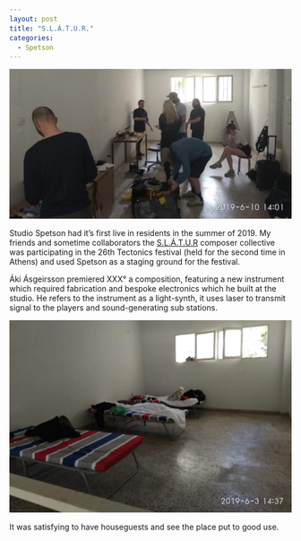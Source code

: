 ```yaml
---
layout: post
title: "S.L.Á.T.U.R."
categories:
  - Spetson
---
```


![Full house](/img/slatur1.JPG)

Studio Spetson had it’s first live in residents in the summer of 2019. My friends and sometime collaborators the [S.L.Á.T.U.R](www.slatur.is) composer collective was participating in the 26th Tectonics festival (held for the second time in Athens) and used Spetson as a staging ground for the festival.

Áki Ásgeirsson premiered XXX° a composition, featuring a new instrument which required fabrication and bespoke electronics which he built at the studio. He refers to the instrument as a light-synth, it uses laser to transmit signal to the players and sound-generating sub stations.

![Barracks](/img/Sumarbudir.JPG)

It was satisfying to have houseguests and see the place put to good use.
